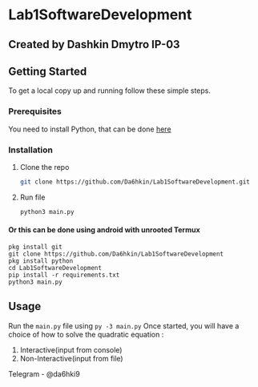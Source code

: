 # Lab1SoftwareDevelopment
## Created by Dashkin Dmytro IP-03

## Getting Started

To get a local copy up and running follow these simple steps.

### Prerequisites
You need to install Python, that can be done [here](https://www.python.org)

### Installation
1. Clone the repo
   ```sh
   git clone https://github.com/Da6hkin/Lab1SoftwareDevelopment.git
   ```
2. Run file
   ```sh
   python3 main.py
   ```   
#### Or this can be done using android with unrooted Termux
```
pkg install git
git clone https://github.com/Da6hkin/Lab1SoftwareDevelopment
pkg install python
cd Lab1SoftwareDevelopment
pip install -r requirements.txt
python3 main.py
```
   
## Usage

Run the `main.py` file using `py -3 main.py` 
Once started, you will have a choice of how to solve the quadratic equation :
1. Interactive(input from console)
2. Non-Interactive(input from file) 

Telegram - @da6hki9

